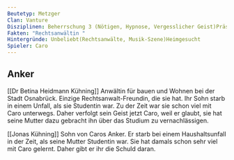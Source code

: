 ```yaml
---
Beutetyp: Metzger
Clan: Vanture
Disziplinen: Beherrschung 3 (Nötigen, Hypnose, Vergesslicher Geist)Präsenz 1 (Abschreckung )Seelenstärke 1(Resilienz)
Fakten: "Rechtsanwältin "
Hintergründe: Unbeliebt(Rechtsanwälte, Musik-Szene)Heimgesucht
Spieler: Caro
---
```

## Anker
[[Dr Betina Heidmann Kühning]]
Anwältin für bauen und Wohnen bei der Stadt Osnabrück. Einzige Rechtsanwalt-Freundin, die sie hat.
Ihr Sohn starb in einem Unfall, als sie Studentin war. Zu der Zeit war sie schon viel mit Caro unterwegs. Daher verfolgt sein Geist jetzt Caro, weil er glaubt, sie hat seine Mutter dazu gebracht ihn über das Studium zu vernachlässigen.

[[Jonas Kühning]] Sohn von Caros Anker. Er starb bei einem Haushaltsunfall in der Zeit, als seine Mutter Studentin war. Sie hat damals schon sehr viel mit Caro gelernt. Daher gibt er ihr die Schuld daran.